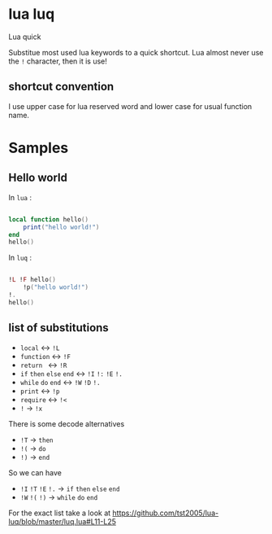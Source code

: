 # lua luq

Lua quick

Substitue most used lua keywords to a quick shortcut.
Lua almost never use the `!` character, then it is use!

## shortcut convention

I use upper case for lua reserved word and lower case for usual function name.

# Samples

## Hello world

In `lua` :
```lua

local function hello()
	print("hello world!")
end
hello()
```

In `luq` :
```lua

!L !F hello()
	!p("hello world!")
!.
hello()
```

## list of substitutions

* `local` <-> `!L`
* `function` <-> `!F`
* `return ` <-> `!R`
* `if` `then` `else` `end` <-> `!I` `!:` `!E` `!.`
* `while` `do` `end` <-> `!W` `!D` `!.`
* `print` <-> `!p`
* `require` <-> `!<`
* `!` -> `!x`

There is some decode alternatives
* `!T` -> `then`
* `!(` -> `do`
* `!)` -> `end`

So we can have
* `!I` `!T` `!E` `!.` -> `if` `then` `else` `end`
* `!W` `!(` `!)` -> `while` `do` `end`

For the exact list take a look at https://github.com/tst2005/lua-luq/blob/master/luq.lua#L11-L25

